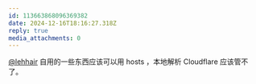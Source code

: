 ```yaml
---
id: 113663868096369382
date: 2024-12-16T18:16:27.318Z
reply: true
media_attachments: 0
---
```


[@lehhair](https://misskey.lehhair.net/@lehhair) 自用的一些东西应该可以用 hosts ，本地解析 Cloudflare 应该管不了。

